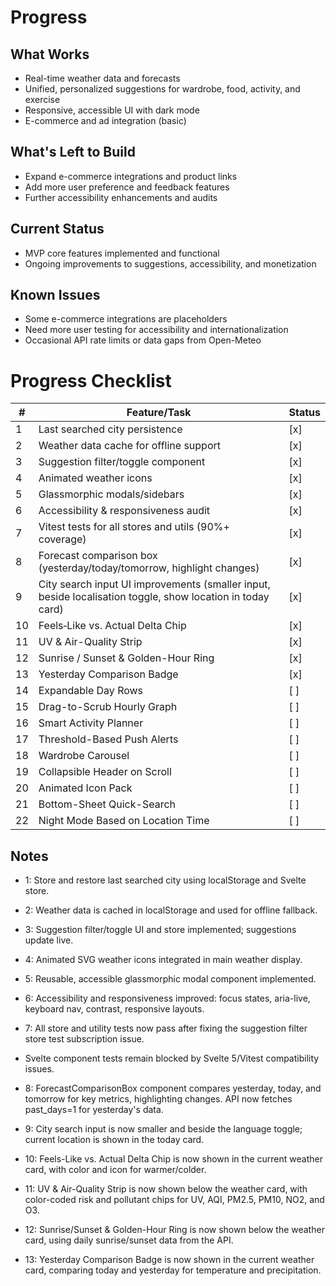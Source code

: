 # Progress

## What Works
- Real-time weather data and forecasts
- Unified, personalized suggestions for wardrobe, food, activity, and exercise
- Responsive, accessible UI with dark mode
- E-commerce and ad integration (basic)

## What's Left to Build
- Expand e-commerce integrations and product links
- Add more user preference and feedback features
- Further accessibility enhancements and audits

## Current Status
- MVP core features implemented and functional
- Ongoing improvements to suggestions, accessibility, and monetization

## Known Issues
- Some e-commerce integrations are placeholders
- Need more user testing for accessibility and internationalization
- Occasional API rate limits or data gaps from Open-Meteo

# Progress Checklist

| # | Feature/Task                                      | Status |
|---|---------------------------------------------------|--------|
| 1 | Last searched city persistence                    | [x]    |  
| 2 | Weather data cache for offline support            | [x]    |  
| 3 | Suggestion filter/toggle component                | [x]    |  
| 4 | Animated weather icons                            | [x]    |  
| 5 | Glassmorphic modals/sidebars                      | [x]    |
| 6 | Accessibility & responsiveness audit              | [x]    |
| 7 | Vitest tests for all stores and utils (90%+ coverage) | [x]    |
| 8 | Forecast comparison box (yesterday/today/tomorrow, highlight changes) | [x]    |
| 9 | City search input UI improvements (smaller input, beside localisation toggle, show location in today card) | [x]    |
| 10 | Feels‐Like vs. Actual Delta Chip                   | [x]    |
| 11 | UV & Air-Quality Strip                            | [x]    |
| 12 | Sunrise / Sunset & Golden-Hour Ring                | [x]    |
| 13 | Yesterday Comparison Badge                        | [x]    |
| 14 | Expandable Day Rows                               | [ ]    |
| 15 | Drag-to-Scrub Hourly Graph                         | [ ]    |
| 16 | Smart Activity Planner                             | [ ]    |
| 17 | Threshold-Based Push Alerts                        | [ ]    |
| 18 | Wardrobe Carousel                                   | [ ]    |
| 19 | Collapsible Header on Scroll                        | [ ]    |
| 20 | Animated Icon Pack                                 | [ ]    |
| 21 | Bottom-Sheet Quick-Search                           | [ ]    |
| 22 | Night Mode Based on Location Time                      | [ ]    |

## Notes
- 1: Store and restore last searched city using localStorage and Svelte store.
- 2: Weather data is cached in localStorage and used for offline fallback.
- 3: Suggestion filter/toggle UI and store implemented; suggestions update live.
- 4: Animated SVG weather icons integrated in main weather display.
- 5: Reusable, accessible glassmorphic modal component implemented.
- 6: Accessibility and responsiveness improved: focus states, aria-live, keyboard nav, contrast, responsive layouts.
- 7: All store and utility tests now pass after fixing the suggestion filter store test subscription issue.
- Svelte component tests remain blocked by Svelte 5/Vitest compatibility issues.

- 8: ForecastComparisonBox component compares yesterday, today, and tomorrow for key metrics, highlighting changes. API now fetches past_days=1 for yesterday's data.
- 9: City search input is now smaller and beside the language toggle; current location is shown in the today card.
- 10: Feels-Like vs. Actual Delta Chip is now shown in the current weather card, with color and icon for warmer/colder.
- 11: UV & Air-Quality Strip is now shown below the weather card, with color-coded risk and pollutant chips for UV, AQI, PM2.5, PM10, NO2, and O3.
- 12: Sunrise/Sunset & Golden-Hour Ring is now shown below the weather card, using daily sunrise/sunset data from the API.
- 13: Yesterday Comparison Badge is now shown in the current weather card, comparing today and yesterday for temperature and precipitation.